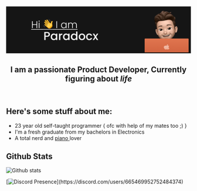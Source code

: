 ![header](./assets/header2.png)

<div align="center">
  <h2>I am a passionate Product Developer, Currently figuring about <i>life</i></h2> 
</div>
<br>

## Here's some stuff about me:
<ul style="list-style-type:disc;">
  <li> 23 year old self-taught programmer { ofc with help of my mates too ;) }</li>
  <li>I'm a fresh graduate from my bachelors in Electronics </li>
  <li>A total nerd and <u> piano </u> lover </li>
 </ul>
 
 
 ## Github Stats
 ![Github stats](https://github-readme-stats.vercel.app/api?username=para-docx)
 
 
 [![Discord Presence](https://lanyard.cnrad.dev/api/665469952752484374?idleMessage=Probably%20working%20irl...)](https://discord.com/users/665469952752484374)
   

